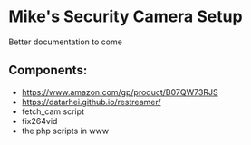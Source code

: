 # Mike's Security Camera Setup

Better documentation to come

## Components:

- https://www.amazon.com/gp/product/B07QW73RJS
- https://datarhei.github.io/restreamer/
- fetch_cam script
- fix264vid
- the php scripts in www
